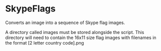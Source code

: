 SkypeFlags
==========

Converts an image into a sequence of Skype flag images.

A directory called images must be stored alongside the script. This directory will need to contain the 16x11 size flag images with filenames in the format [2 letter country code].png
